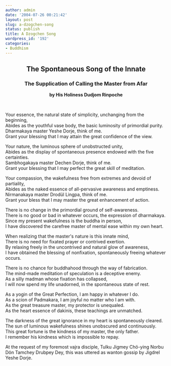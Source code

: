 ```yaml
---
author: admin
date: '2004-07-26 00:21:42'
layout: post
slug: a-dzogchen-song
status: publish
title: A Dzogchen Song
wordpress_id: '192'
categories:
- Buddhism
---
```

<h2 align="center">The Spontaneous Song of the Innate</h2>
		<h3 align="center">The Supplication of Calling the Master from Afar</h3>
		<p align="center"><b>by His Holiness Dudjom Rinpoche</b></p>

<p>&nbsp;</p>
		<p>Your essence, the natural state of simplicity, unchanging from the beginning,<br>
Abides as the youthful vase body, the basic luminosity of primordial 		purity.<br>
		Dharmakaya master Yeshe Dorje, think of me.<br>
		Grant your blessing that I may attain the great confidence of the view.</p>
		<p>Your nature, the luminous sphere of unobstructed unity,<br>
		Abides as the display of spontaneous presence endowed with the five 		certainties.<br>
		Sambhogakaya master Dechen Dorje, think of me.<br>
		Grant your blessing that I may perfect the great skill of meditation.</p>
		<p>Your compassion, the wakefulness free from extremes and devoid of 		partiality,<br>
		Abides as the naked essence of all-pervasive awareness and emptiness.<br>
		Nirmanakaya master Drodül Lingpa, think of 		me.<br>
		Grant your bless that I may master the great enhancement of action.</p>
		<p>There is no change in the primordial ground of self-awareness.<br>
		There is no good or bad in whatever occurs, the expression of dharmakaya.<br>
		Since my present wakefulness is the buddha in person,<br>
		I have discovered the carefree master of mental ease within my own 		heart. </p>
		<p>When realizing that the master's nature is this innate mind,<br>
		There is no need for fixated prayer or contrived exertion.<br>
		By relaxing freely in the uncontrived and natural glow of awareness,<br>
		I have obtained the blessing of nonfixation, spontaneously freeing 		whatever occurs.</p>
		<p>There is no chance for buddhahood through the way of fabrication.<br>
		The mind-made meditation of speculation is a deceptive enemy.<br>
		As a silly madman whose fixation has collapsed,<br>
		I will now spend my life unadorned, in the spontaneous state of rest.</p>
		<p>As a yogin of the Great Perfection, I am happy in whatever I do.<br>
		As a scion of Padmakara, I am joyful no matter who I am with.<br>
		As the great treasure master, my protector is unequaled.<br>
		As the heart essence of dakinis, these teachings are unmatched.</p>
		<p>The darkness of the great ignorance in my heart is spontaneously 
		cleared.<br>
		The sun of luminous wakefulness shines unobscured and continuously.<br>
		This great fortune is the kindness of my master, the only father.<br>
		I remember his kindness which is impossible to repay.</p>
		<p>At the request of my foremost vajra disciple, Tulku Jigmey Chö-ying 
		Norbu Dön Tamchey Drubpey Dey, this was 		uttered as wanton gossip by Jigdrel Yeshe Dorje.</p>
